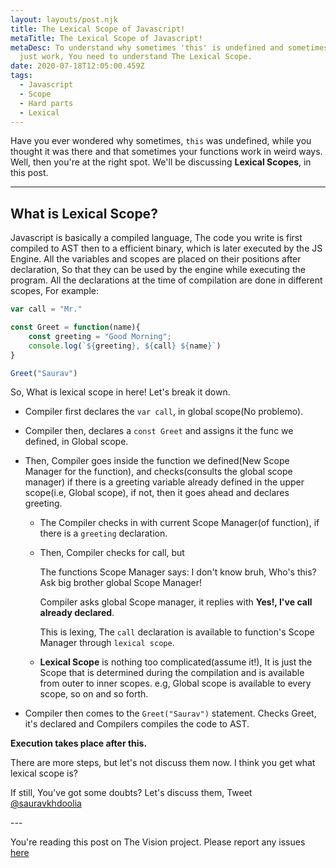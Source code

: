 ```yaml
---
layout: layouts/post.njk
title: The Lexical Scope of Javascript!
metaTitle: The Lexical Scope of Javascript!
metaDesc: To understand why sometimes 'this' is undefined and sometimes things
  just work, You need to understand The Lexical Scope.
date: 2020-07-18T12:05:00.459Z
tags:
  - Javascript
  - Scope
  - Hard parts
  - Lexical
---
```

Have you ever wondered why sometimes, `this` was undefined, while you thought it was there and that sometimes your functions work in weird ways. Well, then you're at the right spot. We'll be discussing **Lexical Scopes**, in this post.

- - -

## What is Lexical Scope?

Javascript is basically a compiled language, The code you write is first compiled to AST then to a efficient binary, which is later executed by the JS Engine. All the variables and scopes are placed on their positions after declaration, So that they can be used by the engine while executing the program. All the declarations at the time of compilation are done in different scopes, For example:

```js
var call = "Mr."

const Greet = function(name){
    const greeting = "Good Morning";
    console.log(`${greeting}, ${call} ${name}`)
}

Greet("Saurav")
```

So, What is lexical scope in here! Let's break it down.

* Compiler first declares the `var call`, in global scope(No problemo).
* Compiler then, declares a `const Greet` and assigns it the func we defined, in Global scope.
* Then, Compiler goes inside the function we defined(New Scope Manager for the function), and checks(consults the global scope manager) if there is a greeting variable already defined in the upper scope(i.e, Global scope), if not, then it goes ahead and declares greeting.

  * The Compiler checks in with current Scope Manager(of function), if there is a `greeting` declaration.
  * Then, Compiler checks for call, but 

    The functions Scope Manager says: I don't know bruh, Who's this? Ask big brother global Scope Manager!

    Compiler asks global Scope manager, it replies with **Yes!, I've call already declared**.

    This is lexing, The `call` declaration is available to function's Scope Manager through `lexical scope`.
  * **Lexical Scope** is nothing too complicated(assume it!), It is just the Scope that is determined during the compilation and is available from outer to inner scopes. e.g, Global scope is available to every scope, so on and so forth.
* Compiler then comes to the `Greet("Saurav")` statement. Checks Greet, it's declared and Compilers compiles the code to AST.

**Execution takes place after this.**

There are more steps, but let's not discuss them now. I think you get what lexical scope is?

If still, You've got some doubts? Let's discuss them, Tweet [@sauravkhdoolia](https://twitter.com/sauravkhdoolia)

\---

You're reading this post on The Vision project. Please report any issues [here](https://github.com/sauravkhdoolia/sauravk.vision/issues/new)